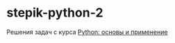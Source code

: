 # stepik-python-2
Решения задач с курса [Python: основы и применение](https://stepik.org/course/512)
